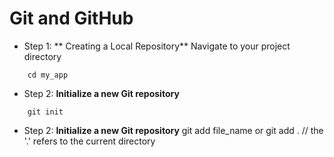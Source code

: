 # Git and GitHub

 - Step 1: ** Creating a Local Repository**
 Navigate to your project directory
``` 
    cd my_app
``` 
- Step 2: **Initialize a new Git repository**
``` 
    git init
``` 
- Step 2: **Initialize a new Git repository**
    git add file_name
        or
    git add .
    // the '.' refers to the current directory
``` 




